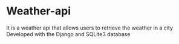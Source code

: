 # Weather-api
It is a weather api that allows users to retrieve the weather in a city Developed with the Django and SQLite3 database
